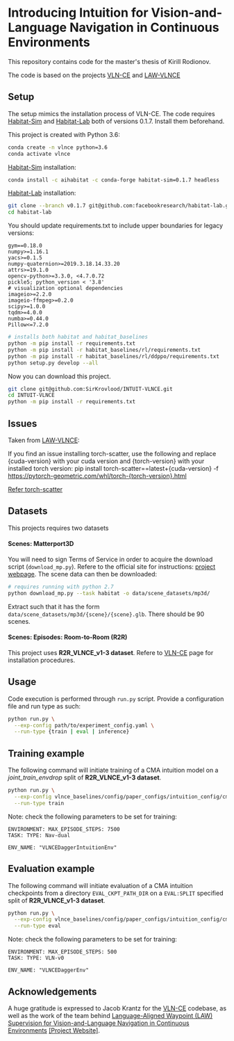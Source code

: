 # Introducing Intuition for Vision-and-Language Navigation in Continuous Environments

This repository contains code for the master's thesis of Kirill Rodionov. 

The code is based on the projects [VLN-CE](https://github.com/jacobkrantz/VLN-CE) and [LAW-VLNCE](https://github.com/3dlg-hcvc/LAW-VLNCE)

## Setup
The setup mimics the installation process of VLN-CE. The code requires [Habitat-Sim](https://github.com/facebookresearch/habitat-sim/tree/v0.1.7) and [Habitat-Lab](https://github.com/facebookresearch/habitat-lab/tree/v0.1.7) both of versions 0.1.7. Install them beforehand.

This project is created with Python 3.6:

```bash
conda create -n vlnce python=3.6
conda activate vlnce
```
[Habitat-Sim](https://github.com/facebookresearch/habitat-sim/tree/v0.1.7) installation:

```bash
conda install -c aihabitat -c conda-forge habitat-sim=0.1.7 headless
```
[Habitat-Lab](https://github.com/facebookresearch/habitat-lab/tree/v0.1.7) installation:

```bash
git clone --branch v0.1.7 git@github.com:facebookresearch/habitat-lab.git
cd habitat-lab
```

You should update requirements.txt to include upper boundaries for legacy versions:
```
gym==0.18.0
numpy>=1.16.1
yacs>=0.1.5
numpy-quaternion>=2019.3.18.14.33.20
attrs>=19.1.0
opencv-python>=3.3.0, <4.7.0.72
pickle5; python_version < '3.8'
# visualization optional dependencies
imageio>=2.2.0
imageio-ffmpeg>=0.2.0
scipy>=1.0.0
tqdm>=4.0.0
numba>=0.44.0
Pillow<=7.2.0
```

```bash
# installs both habitat and habitat_baselines
python -m pip install -r requirements.txt
python -m pip install -r habitat_baselines/rl/requirements.txt
python -m pip install -r habitat_baselines/rl/ddppo/requirements.txt
python setup.py develop --all
```

Now you can download this project.
```bash
git clone git@github.com:SirKrovlood/INTUIT-VLNCE.git
cd INTUIT-VLNCE
python -m pip install -r requirements.txt
```

## Issues
Taken from [LAW-VLNCE](https://github.com/3dlg-hcvc/LAW-VLNCE):

If you find an issue installing torch-scatter, use the following and replace {cuda-version} with your cuda version and {torch-version} with your installed torch version: 
pip install torch-scatter==latest+{cuda-version} -f https://pytorch-geometric.com/whl/torch-{torch-version}.html

[Refer torch-scatter](https://github.com/rusty1s/pytorch_scatter)

## Datasets
This projects requires two datasets

#### Scenes: Matterport3D
You will need to sign Terms of Service in order to acquire the download script (`download_mp.py`). Refere to the official site for instructions: [project webpage](https://niessner.github.io/Matterport/). The scene data can then be downloaded:

```bash
# requires running with python 2.7
python download_mp.py --task habitat -o data/scene_datasets/mp3d/
```

Extract such that it has the form `data/scene_datasets/mp3d/{scene}/{scene}.glb`. There should be 90 scenes.
#### Scenes: Episodes: Room-to-Room (R2R)
This project uses **R2R_VLNCE_v1-3 dataset**. Refere to [VLN-CE](https://github.com/jacobkrantz/VLN-CE) page for installation procedures.

## Usage
Code execution is performed through `run.py` script. Provide a configuration file and run type as such:
```bash
python run.py \
  --exp-config path/to/experiment_config.yaml \
  --run-type {train | eval | inference}
```


## Training example
The following command will initiate training of a CMA intuition model on a *joint_train_envdrop* split of **R2R_VLNCE_v1-3 dataset**.

```bash
python run.py \
  --exp-config vlnce_baselines/config/paper_configs/intuition_config/cma_pm_aug.yaml \
  --run-type train
```
Note: check the following parameters to be set for training:
```
ENVIRONMENT: MAX_EPISODE_STEPS: 7500
TASK: TYPE: Nav-dual

ENV_NAME: "VLNCEDaggerIntuitionEnv"
```

## Evaluation example
The following command will initiate evaluation of a CMA intuition checkpoints from a directory `EVAL_CKPT_PATH_DIR`  on a `EVAL:SPLIT` specified split of **R2R_VLNCE_v1-3 dataset**.

```bash
python run.py \
  --exp-config vlnce_baselines/config/paper_configs/intuition_config/cma_pm_aug.yaml \
  --run-type eval
```
Note: check the following parameters to be set for training:
```
ENVIRONMENT: MAX_EPISODE_STEPS: 500
TASK: TYPE: VLN-v0

ENV_NAME: "VLNCEDaggerEnv"
```

## Acknowledgements

A huge gratitude is expressed to Jacob Krantz for the [VLN-CE](https://github.com/jacobkrantz/VLN-CE) codebase, as well as the work of the team behind [Language-Aligned Waypoint (LAW) Supervision for Vision-and-Language Navigation in Continuous Environments](https://github.com/3dlg-hcvc/LAW-VLNCE) [[Project Website]](https://github.com/3dlg-hcvc/LAW-VLNCE).


